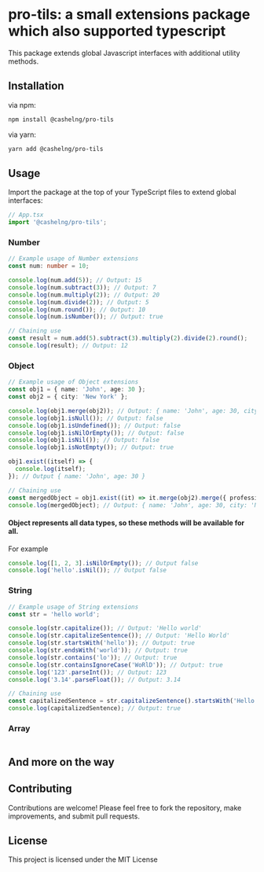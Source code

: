 # pro-tils: a small extensions package which also supported typescript

This package extends global Javascript interfaces with additional utility methods.

## Installation

via npm:

```bash
npm install @cashelng/pro-tils
```

via yarn:

```bash
yarn add @cashelng/pro-tils
```

## Usage

Import the package at the top of your TypeScript files to extend global interfaces:

```typescript
// App.tsx
import '@cashelng/pro-tils';
```

### Number

```typescript
// Example usage of Number extensions
const num: number = 10;

console.log(num.add(5)); // Output: 15
console.log(num.subtract(3)); // Output: 7
console.log(num.multiply(2)); // Output: 20
console.log(num.divide(2)); // Output: 5
console.log(num.round()); // Output: 10
console.log(num.isNumber()); // Output: true

// Chaining use
const result = num.add(5).subtract(3).multiply(2).divide(2).round();
console.log(result); // Output: 12
```

### Object

```typescript
// Example usage of Object extensions
const obj1 = { name: 'John', age: 30 };
const obj2 = { city: 'New York' };

console.log(obj1.merge(obj2)); // Output: { name: 'John', age: 30, city: 'New York' }
console.log(obj1.isNull()); // Output: false
console.log(obj1.isUndefined()); // Output: false
console.log(obj1.isNilOrEmpty()); // Output: false
console.log(obj1.isNil()); // Output: false
console.log(obj1.isNotEmpty()); // Output: true

obj1.exist((itself) => {
  console.log(itself);
}); // Output { name: 'John', age: 30 }

// Chaining use
const mergedObject = obj1.exist((it) => it.merge(obj2).merge({ profession: 'Developer' }));
console.log(mergedObject); // Output: { name: 'John', age: 30, city: 'New York', profession: 'Developer' }
```

#### Object represents all data types, so these methods will be available for all.

For example

```typescript
console.log([1, 2, 3].isNilOrEmpty()); // Output false
console.log('hello'.isNil()); // Output false
```

### String

```typescript
// Example usage of String extensions
const str = 'hello world';

console.log(str.capitalize()); // Output: 'Hello world'
console.log(str.capitalizeSentence()); // Output: 'Hello World'
console.log(str.startsWith('hello')); // Output: true
console.log(str.endsWith('world')); // Output: true
console.log(str.contains('lo')); // Output: true
console.log(str.containsIgnoreCase('WoRlD')); // Output: true
console.log('123'.parseInt()); // Output: 123
console.log('3.14'.parseFloat()); // Output: 3.14

// Chaining use
const capitalizedSentence = str.capitalizeSentence().startsWith('Hello');
console.log(capitalizedSentence); // Output: true
```

### Array

```typescript

```

## And more on the way

## Contributing

Contributions are welcome! Please feel free to fork the repository, make improvements, and submit pull requests.

## License

This project is licensed under the MIT License
